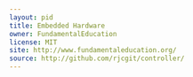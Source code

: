 ```yaml
---
layout: pid
title: Embedded Hardware
owner: FundamentalEducation
license: MIT
site: http://www.fundamentaleducation.org/
source: http://github.com/rjcgit/controller/
---
```

